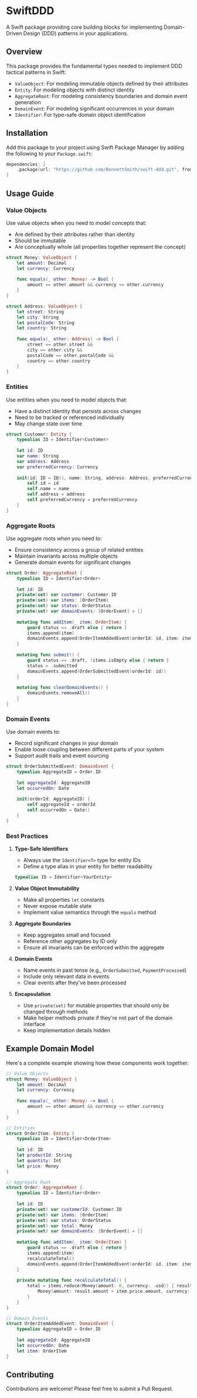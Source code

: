 # SwiftDDD

A Swift package providing core building blocks for implementing Domain-Driven Design (DDD) patterns in your applications.

## Overview

This package provides the fundamental types needed to implement DDD tactical patterns in Swift:

- `ValueObject`: For modeling immutable objects defined by their attributes
- `Entity`: For modeling objects with distinct identity
- `AggregateRoot`: For modeling consistency boundaries and domain event generation
- `DomainEvent`: For modeling significant occurrences in your domain
- `Identifier`: For type-safe domain object identification

## Installation

Add this package to your project using Swift Package Manager by adding the following to your `Package.swift`:

```swift
dependencies: [
    .package(url: "https://github.com/BennettSmith/swift-ddd.git", from: "1.0.0")
]
```

## Usage Guide

### Value Objects

Use value objects when you need to model concepts that:
- Are defined by their attributes rather than identity
- Should be immutable
- Are conceptually whole (all properties together represent the concept)

```swift
struct Money: ValueObject {
    let amount: Decimal
    let currency: Currency
    
    func equals(_ other: Money) -> Bool {
        amount == other.amount && currency == other.currency
    }
}

struct Address: ValueObject {
    let street: String
    let city: String
    let postalCode: String
    let country: String
    
    func equals(_ other: Address) -> Bool {
        street == other.street &&
        city == other.city &&
        postalCode == other.postalCode &&
        country == other.country
    }
}
```

### Entities

Use entities when you need to model objects that:
- Have a distinct identity that persists across changes
- Need to be tracked or referenced individually
- May change state over time

```swift
struct Customer: Entity {
    typealias ID = Identifier<Customer>
    
    let id: ID
    var name: String
    var address: Address
    var preferredCurrency: Currency
    
    init(id: ID = ID(), name: String, address: Address, preferredCurrency: Currency) {
        self.id = id
        self.name = name
        self.address = address
        self.preferredCurrency = preferredCurrency
    }
}
```

### Aggregate Roots

Use aggregate roots when you need to:
- Ensure consistency across a group of related entities
- Maintain invariants across multiple objects
- Generate domain events for significant changes

```swift
struct Order: AggregateRoot {
    typealias ID = Identifier<Order>
    
    let id: ID
    private(set) var customer: Customer.ID
    private(set) var items: [OrderItem]
    private(set) var status: OrderStatus
    private(set) var domainEvents: [OrderEvent] = []
    
    mutating func addItem(_ item: OrderItem) {
        guard status == .draft else { return }
        items.append(item)
        domainEvents.append(OrderItemAddedEvent(orderId: id, item: item))
    }
    
    mutating func submit() {
        guard status == .draft, !items.isEmpty else { return }
        status = .submitted
        domainEvents.append(OrderSubmittedEvent(orderId: id))
    }
    
    mutating func clearDomainEvents() {
        domainEvents.removeAll()
    }
}
```

### Domain Events

Use domain events to:
- Record significant changes in your domain
- Enable loose coupling between different parts of your system
- Support audit trails and event sourcing

```swift
struct OrderSubmittedEvent: DomainEvent {
    typealias AggregateID = Order.ID
    
    let aggregateId: AggregateID
    let occurredOn: Date
    
    init(orderId: AggregateID) {
        self.aggregateId = orderId
        self.occurredOn = Date()
    }
}
```

### Best Practices

1. **Type-Safe Identifiers**
   - Always use the `Identifier<T>` type for entity IDs
   - Define a type alias in your entity for better readability
   ```swift
   typealias ID = Identifier<YourEntity>
   ```

2. **Value Object Immutability**
   - Make all properties `let` constants
   - Never expose mutable state
   - Implement value semantics through the `equals` method

3. **Aggregate Boundaries**
   - Keep aggregates small and focused
   - Reference other aggregates by ID only
   - Ensure all invariants can be enforced within the aggregate

4. **Domain Events**
   - Name events in past tense (e.g., `OrderSubmitted`, `PaymentProcessed`)
   - Include only relevant data in events
   - Clear events after they've been processed

5. **Encapsulation**
   - Use `private(set)` for mutable properties that should only be changed through methods
   - Make helper methods private if they're not part of the domain interface
   - Keep implementation details hidden

## Example Domain Model

Here's a complete example showing how these components work together:

```swift
// Value Objects
struct Money: ValueObject {
    let amount: Decimal
    let currency: Currency
    
    func equals(_ other: Money) -> Bool {
        amount == other.amount && currency == other.currency
    }
}

// Entities
struct OrderItem: Entity {
    typealias ID = Identifier<OrderItem>
    
    let id: ID
    let productId: String
    let quantity: Int
    let price: Money
}

// Aggregate Root
struct Order: AggregateRoot {
    typealias ID = Identifier<Order>
    
    let id: ID
    private(set) var customerId: Customer.ID
    private(set) var items: [OrderItem]
    private(set) var status: OrderStatus
    private(set) var total: Money
    private(set) var domainEvents: [OrderEvent] = []
    
    mutating func addItem(_ item: OrderItem) {
        guard status == .draft else { return }
        items.append(item)
        recalculateTotal()
        domainEvents.append(OrderItemAddedEvent(orderId: id, item: item))
    }
    
    private mutating func recalculateTotal() {
        total = items.reduce(Money(amount: 0, currency: .usd)) { result, item in
            Money(amount: result.amount + item.price.amount, currency: result.currency)
        }
    }
}

// Domain Events
struct OrderItemAddedEvent: DomainEvent {
    typealias AggregateID = Order.ID
    
    let aggregateId: AggregateID
    let occurredOn: Date
    let item: OrderItem
}
```

## Contributing

Contributions are welcome! Please feel free to submit a Pull Request.